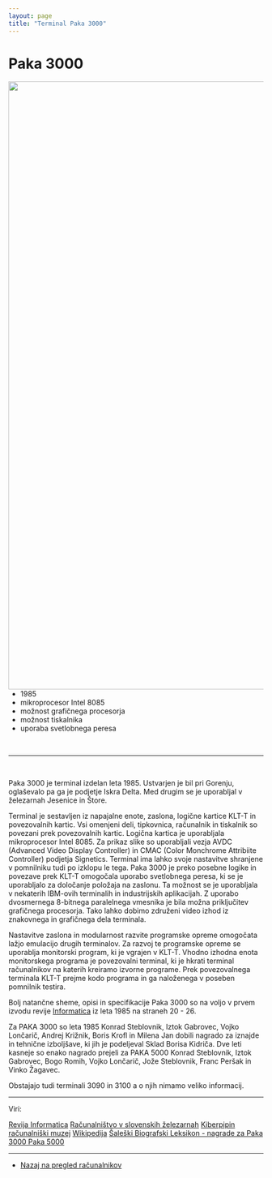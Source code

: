 ```yaml
---
layout: page
title: "Terminal Paka 3000"
---
```


# Paka 3000

<img style="float: right; height: 30vh;" src="{{site.url}}/SloRaDe/assets/img/Paka/paka3000.jpg">

<br>

 - 1985
 - mikroprocesor Intel 8085
 - možnost grafičnega procesorja
 - možnost tiskalnika
 - uporaba svetlobnega peresa

<br>


------

<br>

Paka 3000 je terminal izdelan leta 1985. Ustvarjen je bil pri Gorenju, oglaševalo pa ga je podjetje Iskra Delta.
Med drugim se je uporabljal v železarnah Jesenice in Štore.

Terminal je sestavljen iz napajalne enote, zaslona, logične kartice KLT-T in povezovalnih kartic. Vsi omenjeni deli,
tipkovnica, računalnik in tiskalnik so povezani prek povezovalnih kartic. Logična kartica je uporabljala
mikroprocesor Intel 8085. Za prikaz slike so uporabljali vezja AVDC (Advanced Video Display Controller) in CMAC
(Color Monchrome Attribiite Controller) podjetja Signetics.
Terminal ima lahko svoje nastavitve shranjene v pomnilniku tudi po izklopu le tega.
Paka 3000 je preko posebne logike in povezave prek KLT-T omogočala uporabo svetlobnega peresa, ki se je uporabljalo za
določanje položaja na zaslonu. Ta možnost se je uporabljala v nekaterih IBM-ovih terminalih in industrijskih aplikacijah.
Z uporabo dvosmernega 8-bitnega paralelnega vmesnika je bila možna priključitev grafičnega procesorja. Tako lahko dobimo
združeni video izhod iz znakovnega in grafičnega dela terminala.

Nastavitve zaslona in modularnost razvite programske opreme omogočata lažjo emulacijo drugih terminalov. Za razvoj te
programske opreme se uporablja monitorski program, ki je vgrajen v KLT-T. Vhodno izhodna enota monitorskega programa je
povezovalni terminal, ki je hkrati terminal računalnikov na katerih kreiramo izvorne programe. Prek povezovalnega
terminala KLT-T prejme kodo programa in ga naloženega v poseben pomnilnik testira.

Bolj natančne sheme, opisi in specifikacije Paka 3000 so na voljo v prvem izvodu revije [Informatica](https://www.dlib.si/stream/URN:NBN:SI:DOC-CUZZTRTY/939e2643-262e-421f-8553-3b7853e2982a/PDF) iz leta 1985 na
straneh 20 - 26.

Za PAKA 3000 so leta 1985 Konrad Steblovnik, Iztok Gabrovec, Vojko Lončarič, Andrej Križnik, Boris Krofl in Milena Jan
dobili nagrado za iznajde in tehnične izboljšave, ki jih je podeljeval Sklad Borisa Kidriča.
Dve leti kasneje so enako nagrado prejeli za PAKA 5000 Konrad Steblovnik, Iztok Gabrovec, Bogo Romih, Vojko Lončarič,
Jože Steblovnik, Franc Peršak in Vinko Žagavec.

Obstajajo tudi terminali 3090 in 3100 a o njih nimamo veliko informacij.




------

Viri: 

[Revija Informatica](https://www.dlib.si/stream/URN:NBN:SI:DOC-CUZZTRTY/939e2643-262e-421f-8553-3b7853e2982a/PDF)
[Računalništvo v slovenskih železarnah](https://www.dlib.si/stream/URN:NBN:SI:DOC-M0L8HU2R/e3cbbe83-31db-4d3a-8aa3-b2a8e171b69e/PDF)
[Kiberpipin računalniški muzej](http://kiberpipin.racunalniski-muzej.si/?page_id=256)
[Wikipedija](https://sl.wikipedia.org/wiki/Nagrada_za_iznajdbe_in_tehni%C4%8Dne_izbolj%C5%A1ave#1980)
[Šaleški Biografski Leksikon - nagrade za Paka 3000 Paka 5000](http://www.saleskibiografskileksikon.si/index.php?action=view&tag=260)

------

 - [Nazaj na pregled računalnikov]({{site.base}}/SloRaDe/racunalniki)
